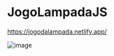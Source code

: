 # JogoLampadaJS

https://jogodalampada.netlify.app/


![image](https://github.com/user-attachments/assets/103c3493-afe9-4aa4-a427-ab8e12fbb78f)

